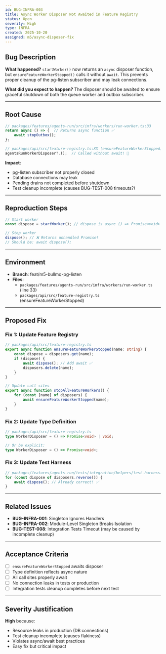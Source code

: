 ```yaml
---
id: BUG-INFRA-003
title: Async Worker Disposer Not Awaited in Feature Registry
status: Open
severity: High
type: INFRA
created: 2025-10-20
assigned: m5/async-disposer-fix
---
```


## Bug Description

**What happened?**
`startWorker()` now returns an `async` disposer function, but `ensureFeatureWorkerStopped()` calls it without `await`. This prevents proper cleanup of the pg-listen subscriber and may leak connections.

**What did you expect to happen?**
The disposer should be awaited to ensure graceful shutdown of both the queue worker and outbox subscriber.

---

## Root Cause

```typescript
// packages/features/agents-run/src/infra/workers/run-worker.ts:33
return async () => {  // Returns async function ✅
	await stopOutbox();
};

// packages/api/src/feature-registry.ts:XX (ensureFeatureWorkerStopped)
agentsRunWorkerDisposer?.();  // Called without await! 🚨
```

**Impact**:
- pg-listen subscriber not properly closed
- Database connections may leak
- Pending drains not completed before shutdown
- Test cleanup incomplete (causes BUG-TEST-008 timeouts?)

---

## Reproduction Steps

```typescript
// Start worker
const dispose = startWorker(); // dispose is async () => Promise<void>

// Stop worker
dispose(); // ❌ Returns unhandled Promise!
// Should be: await dispose();
```

---

## Environment

- **Branch**: feat/m5-bullmq-pg-listen
- **Files**:
  - `packages/features/agents-run/src/infra/workers/run-worker.ts` (line 33)
  - `packages/api/src/feature-registry.ts` (ensureFeatureWorkerStopped)

---

## Proposed Fix

### Fix 1: Update Feature Registry
```typescript
// packages/api/src/feature-registry.ts
export async function ensureFeatureWorkerStopped(name: string) {
	const dispose = disposers.get(name);
	if (dispose) {
		await dispose(); // Add await ✅
		disposers.delete(name);
	}
}

// Update call sites
export async function stopAllFeatureWorkers() {
	for (const [name] of disposers) {
		await ensureFeatureWorkerStopped(name);
	}
}
```

### Fix 2: Update Type Definition
```typescript
// packages/api/src/feature-registry.ts
type WorkerDisposer = () => Promise<void> | void;

// Or be explicit:
type WorkerDisposer = () => Promise<void>;
```

### Fix 3: Update Test Harness
```typescript
// packages/features/agents-run/tests/integration/helpers/test-harness.ts:91
for (const dispose of disposers.reverse()) {
	await dispose(); // Already correct! ✅
}
```

---

## Related Issues

- **BUG-INFRA-001**: Singleton Ignores Handlers
- **BUG-INFRA-002**: Module-Level Singleton Breaks Isolation
- **BUG-TEST-008**: Integration Tests Timeout (may be caused by incomplete cleanup)

---

## Acceptance Criteria

- [ ] `ensureFeatureWorkerStopped` awaits disposer
- [ ] Type definition reflects async nature
- [ ] All call sites properly await
- [ ] No connection leaks in tests or production
- [ ] Integration tests cleanup completes before next test

---

## Severity Justification

**High** because:
- Resource leaks in production (DB connections)
- Test cleanup incomplete (causes flakiness)
- Violates async/await best practices
- Easy fix but critical impact

